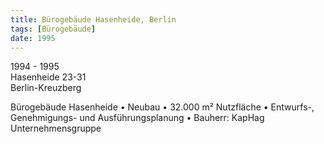 ```yaml
---
title: Bürogebäude Hasenheide, Berlin
tags: [Bürogebäude]
date: 1995
---
```

1994 - 1995<br/>
Hasenheide 23-31<br/>
Berlin-Kreuzberg 

Bürogebäude Hasenheide
• Neubau
• 32.000 m² Nutzfläche
• Entwurfs-, Genehmigungs- und Ausführungsplanung
• Bauherr: KapHag Unternehmensgruppe
